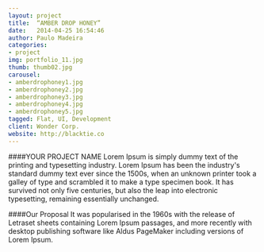```yaml
---
layout: project
title:  “AMBER DROP HONEY”
date:   2014-04-25 16:54:46
author: Paulo Madeira
categories:
- project
img: portfolio_11.jpg
thumb: thumb02.jpg
carousel:
- amberdrophoney1.jpg
- amberdrophoney2.jpg
- amberdrophoney3.jpg
- amberdrophoney4.jpg
- amberdrophoney5.jpg
tagged: Flat, UI, Development
client: Wonder Corp.
website: http://blacktie.co
---
```

####YOUR PROJECT NAME
Lorem Ipsum is simply dummy text of the printing and typesetting industry. Lorem Ipsum has been the industry's standard dummy text ever since the 1500s, when an unknown printer took a galley of type and scrambled it to make a type specimen book. It has survived not only five centuries, but also the leap into electronic typesetting, remaining essentially unchanged.

####Our Proposal
It was popularised in the 1960s with the release of Letraset sheets containing Lorem Ipsum passages, and more recently with desktop publishing software like Aldus PageMaker including versions of Lorem Ipsum.
